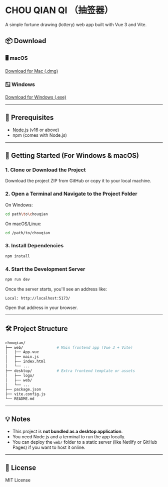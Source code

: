 # CHOU QIAN QI （抽签器）

A simple fortune drawing (lottery) web app built with Vue 3 and Vite.

## 📦 Download

### 🖥 macOS

[Download for Mac (.dmg)](https://github.com/mindofxin/ChouQianQi_ForMAC/releases/download/mac/_MAC.dmg)

### 🪟 Windows

[Download for Windows (.exe)](https://github.com/mindofxin/ChouQianQi_ForMAC/releases/download/windows/Setup.1.0.0.exe)

---
## 🧰 Prerequisites

- [Node.js](https://nodejs.org/en) (v16 or above)
- npm (comes with Node.js)

---

## 🚀 Getting Started (For Windows & macOS)

### 1. Clone or Download the Project

Download the project ZIP from GitHub or copy it to your local machine.

### 2. Open a Terminal and Navigate to the Project Folder

On Windows:
```bash
cd path\to\chouqian
````

On macOS/Linux:

```bash
cd /path/to/chouqian
```

### 3. Install Dependencies

```bash
npm install
```

### 4. Start the Development Server

```bash
npm run dev
```

Once the server starts, you'll see an address like:

```
Local: http://localhost:5173/
```

Open that address in your browser.

---

## 🛠 Project Structure

```bash
chouqian/
├── web/               # Main frontend app (Vue 3 + Vite)
│   ├── App.vue
│   ├── main.js
│   ├── index.html
│   └── ...
├── desktop/           # Extra frontend template or assets
│   ├── logo/
│   ├── web/
│   └── ...
├── package.json
├── vite.config.js
└── README.md
```

---

## 💡 Notes

* This project is **not bundled as a desktop application**.
* You need Node.js and a terminal to run the app locally.
* You can deploy the `web/` folder to a static server (like Netlify or GitHub Pages) if you want to host it online.

---

## 📮 License

MIT License


